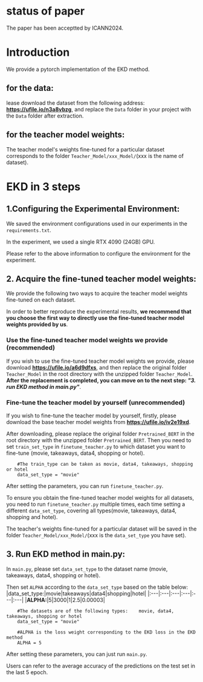 # status of paper
The paper has been acceptted by ICANN2024.
# Introduction
We provide a pytorch implementation of the EKD method.
## for the data:
lease download the dataset from the following address: **https://ufile.io/n3a8vbzg**, and replace the `Data` folder in your project with the `Data` folder after extraction. 
## for the teacher model weights:
The teacher model's weights fine-tuned for a particular dataset corresponds to the folder `Teacher_Model/xxx_Model/`(xxx is the name of dataset).  

# EKD in 3 steps
## 1.Configuring the Experimental Environment:
We saved the environment configurations used in our experiments in the `requirements.txt`.

In the experiment, we used a single RTX 4090 (24GB) GPU.

Please refer to the above information to configure the environment for the experiment.  
  
## 2. Acquire the fine-tuned teacher model weights:
We provide the following two ways to acquire the teacher model weights fine-tuned on each dataset.

In order to better reproduce the experimental results, **we recommend that you choose the first way to directly use the fine-tuned teacher model weights provided by us**.

### Use the fine-tuned teacher model weights we provide (recommended)
If you wish to use the fine-tuned teacher model weights we provide, please download **https://ufile.io/a6d9dfxs**, and then replace the original folder `Teacher_Model` in the root directory with the unzipped folder `Teacher_Model`.     **After the replacement is completed, you can move on to the next step: *"3. run EKD method in main.py"***.


### Fine-tune the teacher model by yourself (unrecommended)
If you wish to fine-tune the teacher model by yourself, firstly, please download the base teacher model weights from **https://ufile.io/iv2e19xd**. 

After downloading, please replace the original folder `Pretrained_BERT` in the root directory with the unzipped folder `Pretrained_BERT`. Then you need to set `train_set_type` in `finetune_teacher.py` to which dataset you want to fine-tune (movie, takeaways, data4, shopping or hotel). 
```
    #The train_type can be taken as movie, data4, takeaways, shopping or hotel
    data_set_type = "movie"
```

After setting the parameters, you can run `finetune_teacher.py`. 




To ensure you obtain the fine-tuned teacher model weights for all datasets, you need to run `finetune_teacher.py` multiple times, each time setting a different `data_set_type`, covering all types(movie, takeaways, data4, shopping and hotel).

The teacher's weights fine-tuned for a particular dataset will be saved in the folder `Teacher_Model/xxx_Model/`(xxx is the `data_set_type` you have set). 


## 3. Run EKD method in main.py:
In `main.py`, please set `data_set_type` to the dataset name (movie, takeaways, data4, shopping or hotel). 

Then set `ALPHA` according to the `data_set_type` based on the table below: 
|data_set_type:|movie|takeaways|data4|shopping|hotel|
|:---|:---|:---|:---|:---|:---|
|**ALPHA:**|5|3000|1|2.5|0.00003|
```
    #The datasets are of the following types:    movie, data4, takeaways, shopping or hotel
    data_set_type = "movie"
    
    #ALPHA is the loss weight corresponding to the EKD loss in the EKD method
    ALPHA = 5

```

After setting these parameters, you can just run `main.py`. 

Users can refer to the average accuracy of the predictions on the test set in the last 5 epoch. 

